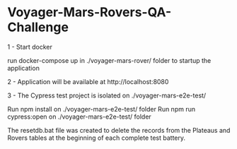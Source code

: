 # Voyager-Mars-Rovers-QA-Challenge


1 - Start docker

run docker-compose up in ./voyager-mars-rover/ folder to startup the application

2 - Application will be available at http://localhost:8080

3 - The Cypress test project is isolated on ./voyager-mars-e2e-test/

Run npm install on ./voyager-mars-e2e-test/ folder
Run npm run cypress:open on ./voyager-mars-e2e-test/ folder

The resetdb.bat file was created to delete the records from the Plateaus and Rovers tables at the beginning of each complete test battery.






